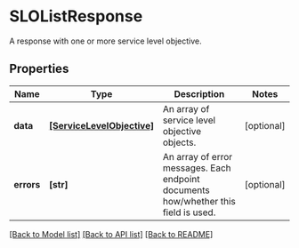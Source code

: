 # SLOListResponse

A response with one or more service level objective.

## Properties
Name | Type | Description | Notes
------------ | ------------- | ------------- | -------------
**data** | [**[ServiceLevelObjective]**](ServiceLevelObjective.md) | An array of service level objective objects. | [optional] 
**errors** | **[str]** | An array of error messages. Each endpoint documents how/whether this field is used. | [optional] 

[[Back to Model list]](README.md#documentation-for-models) [[Back to API list]](README.md#documentation-for-api-endpoints) [[Back to README]](README.md)


